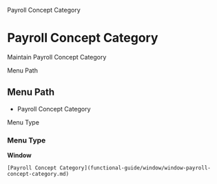 
Payroll Concept Category
# Payroll Concept Category


Maintain Payroll Concept Category

Menu Path
## Menu Path



- Payroll Concept Category

Menu Type
### Menu Type

**Window**


```
[Payroll Concept Category](functional-guide/window/window-payroll-concept-category.md)
```